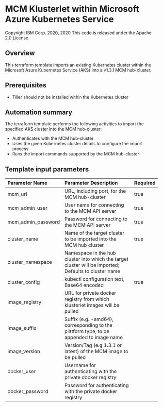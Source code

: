# MCM Klusterlet within Microsoft Azure Kubernetes Service
Copyright IBM Corp. 2020, 2020
This code is released under the Apache 2.0 License.

## Overview
This terraform template imports an existing Kubernetes cluster within the Microsoft Azure Kubernetes Service (AKS) into a v1.3.1 MCM hub-cluster.

## Prerequisites
* Tiller should not be installed within the Kubernetes cluster


## Automation summary
The terraform template performs the following activities to import the specified AKS cluster into the MCM hub-cluster:
* Authenticates with the MCM hub-cluster
* Uses the given Kubernetes cluster details to configure the import process
* Runs the import commands supported by the MCM hub-cluster

## Template input parameters

| Parameter Name                  | Parameter Description | Required |
| :---                            | :--- | :--- |
| mcm\_url                        | URL, including port, for the MCM hub-cluster | true |
| mcm\_admin\_user                | User name for connecting to the MCM API server | true |
| mcm\_admin\_password            | Password for connecting to the MCM API server | true |
| cluster_name                    | Name of the target cluster to be imported into the MCM hub cluster | true |
| cluster_namespace               | Namespace in the hub cluster into which the target cluster will be imported; Defaults to cluster name | |
| cluster_config                  | kubectl configuration text, Base64 encoded | true |
| image_registry                  | URL for private docker registry from which klusterlet images will be pulled | |
| image_suffix                    | Suffix (e.g. -amd64), corresponding to the platform type, to be appended to image name | |
| image_version                   | Version/Tag (e.g 1.3.1 or latest) of the MCM image to be pulled | |
| docker_user                     | Username for authenticating with the private docker registry | |
| docker_password                 | Password for authenticating with the private docker registry | |